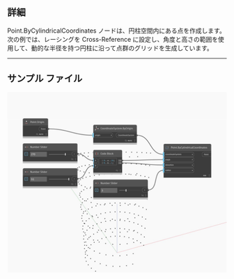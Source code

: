 ## 詳細
Point.ByCylindricalCoordinates ノードは、円柱空間内にある点を作成します。次の例では、レーシングを Cross-Reference に設定し、角度と高さの範囲を使用して、動的な半径を持つ円柱に沿って点群のグリッドを生成しています。
___
## サンプル ファイル

![ByCylindricalCoordinates](./Autodesk.DesignScript.Geometry.Point.ByCylindricalCoordinates_img.jpg)


